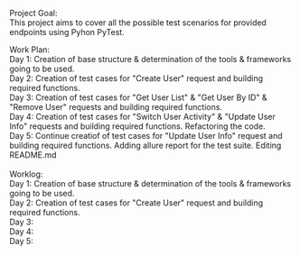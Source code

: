 Project Goal:<br />
This project aims to cover all the possible test scenarios for provided endpoints using Pyhon PyTest.<br />

Work Plan:<br />
Day 1: Creation of base structure & determination of the tools & frameworks going to be used.<br />
Day 2: Creation of test cases for "Create User" request and building required functions.<br />
Day 3: Creation of test cases for "Get User List" & "Get User By ID" & "Remove User" requests and building required functions.<br />
Day 4: Creation of test cases for "Switch User Activity" & "Update User Info" requests and building required functions. Refactoring the code.<br />
Day 5: Continue creatiof of test cases for "Update User Info" request and building required functions. Adding allure report for the test suite. Editing README.md<br />
<br />
Worklog:<br />
Day 1: Creation of base structure & determination of the tools & frameworks going to be used.<br />
Day 2: Creation of test cases for "Create User" request and building required functions.<br />
Day 3:<br />
Day 4:<br />
Day 5:<br />




